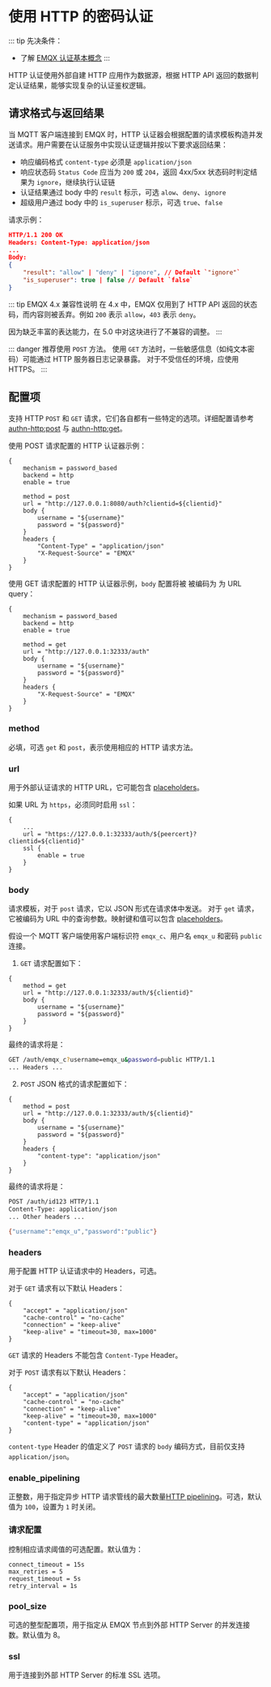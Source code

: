 # 使用 HTTP 的密码认证

::: tip
先决条件：

- 了解 [EMQX 认证基本概念](../authn/authn.md)
:::

HTTP 认证使用外部自建 HTTP 应用作为数据源，根据 HTTP API 返回的数据判定认证结果，能够实现复杂的认证鉴权逻辑。

## 请求格式与返回结果

当 MQTT 客户端连接到 EMQX 时，HTTP 认证器会根据配置的请求模板构造并发送请求。用户需要在认证服务中实现认证逻辑并按以下要求返回结果：

- 响应编码格式 `content-type` 必须是 `application/json`
- 响应状态码 `Status Code` 应当为 `200` 或 `204`，返回 4xx/5xx 状态码时判定结果为 `ignore`，继续执行认证链
- 认证结果通过 body 中的 `result` 标示，可选 `alow`、`deny`、`ignore`
- 超级用户通过 body 中的 `is_superuser` 标示，可选 `true`、`false`

请求示例：

```json
HTTP/1.1 200 OK
Headers: Content-Type: application/json
...
Body:
{
    "result": "allow" | "deny" | "ignore", // Default `"ignore"`
    "is_superuser": true | false // Default `false`
}
```

::: tip EMQX 4.x 兼容性说明
在 4.x 中，EMQX 仅用到了 HTTP API 返回的状态码，而内容则被丢弃。例如 `200` 表示 `allow`，`403` 表示 `deny`。

因为缺乏丰富的表达能力，在 5.0 中对这块进行了不兼容的调整。
:::

::: danger
推荐使用 `POST` 方法。 使用 `GET` 方法时，一些敏感信息（如纯文本密码）可能通过 HTTP 服务器日志记录暴露。
对于不受信任的环境，应使用 HTTPS。
:::

## 配置项

支持 HTTP `POST` 和 `GET` 请求，它们各自都有一些特定的选项。详细配置请参考 [authn-http:post](../../admin/cfg.md#authn-http:post) 与 [authn-http:get](../../admin/cfg.md#authn-http:get)。

使用 POST 请求配置的 HTTP 认证器示例：

```hocon
{
    mechanism = password_based
    backend = http
    enable = true

    method = post
    url = "http://127.0.0.1:8080/auth?clientid=${clientid}"
    body {
        username = "${username}"
        password = "${password}"
    }
    headers {
        "Content-Type" = "application/json"
        "X-Request-Source" = "EMQX"
    }
}
```

使用 GET 请求配置的 HTTP 认证器示例，`body` 配置将被 被编码为 为 URL query：

```hocon
{
    mechanism = password_based
    backend = http
    enable = true

    method = get
    url = "http://127.0.0.1:32333/auth"
    body {
        username = "${username}"
        password = "${password}"
    }
    headers {
        "X-Request-Source" = "EMQX"
    }
}
```

### method

必填，可选 `get` 和 `post`，表示使用相应的 HTTP 请求方法。

### url

用于外部认证请求的 HTTP URL，它可能包含 [placeholders](./authn.md#认证占位符)。

如果 URL 为 `https`，必须同时启用 `ssl`：

```hocon
{
    ...
    url = "https://127.0.0.1:32333/auth/${peercert}?clientid=${clientid}"
    ssl {
        enable = true
    }
}
```

### body

请求模板，对于 `post` 请求，它以 JSON 形式在请求体中发送。
对于 `get` 请求，它被编码为 URL 中的查询参数。映射键和值可以包含 [placeholders](./authn.md#认证占位符)。

假设一个 MQTT 客户端使用客户端标识符 `emqx_c`、用户名 `emqx_u` 和密码 `public` 连接。

1. `GET` 请求配置如下：

```hocon
{
    method = get
    url = "http://127.0.0.1:32333/auth/${clientid}"
    body {
        username = "${username}"
        password = "${password}"
    }
}
```

最终的请求将是：

```bash
GET /auth/emqx_c?username=emqx_u&password=public HTTP/1.1
... Headers ...
```

2. `POST` JSON 格式的请求配置如下：

```hocon
{
    method = post
    url = "http://127.0.0.1:32333/auth/${clientid}"
    body {
        username = "${username}"
        password = "${password}"
    }
    headers {
        "content-type": "application/json"
    }
}
   ```

最终的请求将是：

```bash
POST /auth/id123 HTTP/1.1
Content-Type: application/json
... Other headers ...

{"username":"emqx_u","password":"public"}
```

### headers

用于配置 HTTP 认证请求中的 Headers，可选。

对于 `GET` 请求有以下默认 Headers：

```hocon
{
    "accept" = "application/json"
    "cache-control" = "no-cache"
    "connection" = "keep-alive"
    "keep-alive" = "timeout=30, max=1000"
}
```

`GET` 请求的 Headers 不能包含 `Content-Type` Header。

对于 `POST` 请求有以下默认 Headers：

```hocon
{
    "accept" = "application/json"
    "cache-control" = "no-cache"
    "connection" = "keep-alive"
    "keep-alive" = "timeout=30, max=1000"
    "content-type" = "application/json"
}
```

`content-type` Header 的值定义了 `POST` 请求的 `body` 编码方式，目前仅支持 `application/json`。

### enable_pipelining

正整数，用于指定异步 HTTP 请求管线的最大数量[HTTP pipelining](https://wikipedia.org/wiki/HTTP_pipelining)。可选，默认值为 `100`，设置为 `1` 时关闭。

### 请求配置

控制相应请求阈值的可选配置。默认值为：

```hocon
connect_timeout = 15s
max_retries = 5
request_timeout = 5s
retry_interval = 1s
```

### pool_size

可选的整型配置项，用于指定从 EMQX 节点到外部 HTTP Server 的并发连接数。默认值为 8。

### ssl

用于连接到外部 HTTP Server 的标准 SSL 选项。
